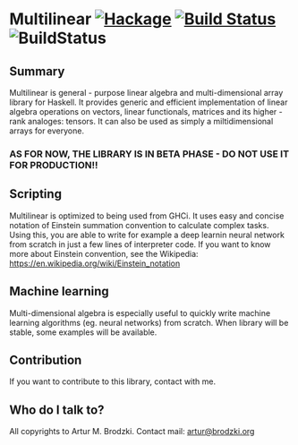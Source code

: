 # Multilinear [![Hackage](https://img.shields.io/hackage/v/multilinear.svg)](https://hackage.haskell.org/package/multilinear) [![Build Status](https://travis-ci.org/ArturB/multilinear.svg?branch=master)](https://travis-ci.org/ArturB/multilinear) ![BuildStatus](https://ci.appveyor.com/api/projects/status/32r7s2skrgm9ubva?svg=true)


## Summary
Multilinear is general - purpose linear algebra and multi-dimensional array library for Haskell. It provides generic and efficient implementation of linear algebra operations on vectors, linear functionals, matrices and its higher - rank analoges: tensors. It can also be used as simply a miltidimensional arrays for everyone. 

### AS FOR NOW, THE LIBRARY IS IN BETA PHASE  - DO NOT USE IT FOR PRODUCTION!!

## Scripting

Multilinear is optimized to being used from GHCi. It uses easy and concise notation of Einstein summation convention to calculate complex tasks. Using this, you are able to write for example a deep learnin neural network from scratch in just a few lines of interpreter code. If you want to know more about Einstein convention, see the Wikipedia: https://en.wikipedia.org/wiki/Einstein_notation

## Machine learning

Multi-dimensional algebra is especially useful to quickly write machine learning algorithms (eg. neural networks) from scratch. When library will be stable, some examples will be available. 

## Contribution

If you want to contribute to this library, contact with me. 

## Who do I talk to?

All copyrights to Artur M. Brodzki.
Contact mail: artur@brodzki.org
